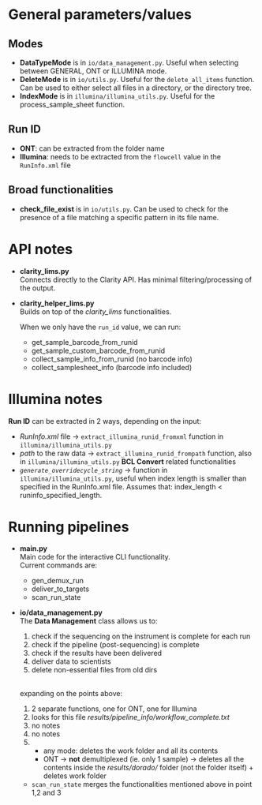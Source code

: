 
# General parameters/values
## Modes
- __DataTypeMode__ is in `io/data_management.py`. Useful when selecting between GENERAL, ONT or ILLUMINA mode.
- __DeleteMode__ is in `io/utils.py`. Useful for the `delete_all_items` function. Can be used to either select all files in a directory, or the directory tree.
- __IndexMode__ is in `illumina/illumina_utils.py`. Useful for the process_sample_sheet function.

## Run ID
- __ONT__: can be extracted from the folder name
- __Illumina__: needs to be extracted from the `flowcell` value in the `RunInfo.xml` file

## Broad functionalities
- __check_file_exist__ is in `io/utils.py`. Can be used to check for the presence of a file matching a specific pattern in its file name.


# API notes
- __clarity_lims.py__ <br>
Connects directly to the Clarity API.
Has minimal filtering/processing of the output.

- __clarity_helper_lims.py__ <br>
    Builds on top of the _clarity_lims_ functionalities. <br>

    When we only have the `run_id` value, we can run:
    - get_sample_barcode_from_runid
    - get_sample_custom_barcode_from_runid
    - collect_sample_info_from_runid (no barcode info)
    - collect_samplesheet_info (barcode info included)

# Illumina notes
__Run ID__ can be extracted in 2 ways, depending on the input:
- _RunInfo.xml_ file -> `extract_illumina_runid_fromxml` function in `illumina/illumina_utils.py`
- _path_ to the raw data -> `extract_illumina_runid_frompath` function, also in `illumina/illumina_utils.py`
__BCL Convert__ related functionalities
- _`generate_overridecycle_string`_ -> function in `illumina/illumina_utils.py`, useful when index length is smaller than specified in the RunInfo.xml file. Assumes that: index_length < runinfo_specified_length.

# Running pipelines
- __main.py__ <br>
    Main code for the interactive CLI functionality. <br>
    Current commands are:
    - gen_demux_run
    - deliver_to_targets
    - scan_run_state

- __io/data_management.py__ <br>
    The __Data Management__ class allows us to:
    1) check if the sequencing on the instrument is complete for each run
    2) check if the pipeline (post-sequencing) is complete
    3) check if the results have been delivered
    4) deliver data to scientists
    5) delete non-essential files from old dirs
    <br>

    expanding on the points above:
    1) 2 separate functions, one for ONT, one for Illumina
    2) looks for this file _results/pipeline_info/workflow_complete.txt_
    3) no notes
    4) no notes
    5) - any mode: deletes the work folder and all its contents
        - ONT -> **not** demultiplexed (ie. only 1 sample) -> deletes all the contents inside the _results/dorado/_ folder (not the folder itself) + deletes work folder
    - `scan_run_state` merges the functionalities mentioned above in point 1,2 and 3

